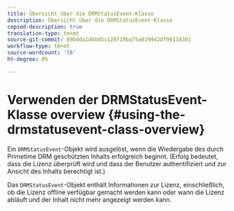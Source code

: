 ```yaml
---
title: Übersicht über die DRMStatusEvent-Klasse
description: Übersicht über die DRMStatusEvent-Klasse
copied-description: true
translation-type: tm+mt
source-git-commit: 89bdda1d4bd5c126f19ba75a819942df901183d1
workflow-type: tm+mt
source-wordcount: '78'
ht-degree: 0%

---
```



# Verwenden der DRMStatusEvent-Klasse overview {#using-the-drmstatusevent-class-overview}

Ein `DRMStatusEvent`-Objekt wird ausgelöst, wenn die Wiedergabe des durch Primetime DRM geschützten Inhalts erfolgreich beginnt. (Erfolg bedeutet, dass die Lizenz überprüft wird und dass der Benutzer authentifiziert und zur Ansicht des Inhalts berechtigt ist.)

Das `DRMStatusEvent`-Objekt enthält Informationen zur Lizenz, einschließlich, ob die Lizenz offline verfügbar gemacht werden kann oder wann die Lizenz abläuft und der Inhalt nicht mehr angezeigt werden kann.
